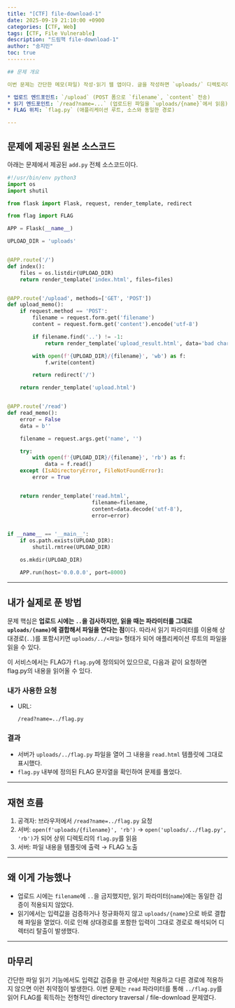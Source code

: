 ```yaml
---
title: "[CTF] file-download-1"
date: 2025-09-19 21:10:00 +0900
categories: [CTF, Web]
tags: [CTF, File Vulnerable]
description: "드림핵 file-download-1"
author: "송지민"
toc: true
---------

## 문제 개요

이번 문제는 간단한 메모(파일) 작성·읽기 웹 앱이다. 글을 작성하면 `uploads/` 디렉토리에 파일로 저장하고, `/read?name=제목`으로 해당 파일을 읽어온다. 제목에 `..`을 포함하는 것을 금지했지만, 읽기 로직에서 파일 경로 조합을 그대로 사용하기 때문에 디렉터리 탈출을 통해 서버 내 다른 파일을 읽을 수 있다.

* 업로드 엔드포인트: `/upload` (POST 폼으로 `filename`, `content` 전송)
* 읽기 엔드포인트: `/read?name=...` (업로드된 파일을 `uploads/{name}`에서 읽음)
* FLAG 위치: `flag.py` (애플리케이션 루트, 소스와 동일한 경로)

---
```


## 문제에 제공된 원본 소스코드

아래는 문제에서 제공된 `add.py` 전체 소스코드이다.

```python
#!/usr/bin/env python3
import os
import shutil

from flask import Flask, request, render_template, redirect

from flag import FLAG

APP = Flask(__name__)

UPLOAD_DIR = 'uploads'


@APP.route('/')
def index():
    files = os.listdir(UPLOAD_DIR)
    return render_template('index.html', files=files)


@APP.route('/upload', methods=['GET', 'POST'])
def upload_memo():
    if request.method == 'POST':
        filename = request.form.get('filename')
        content = request.form.get('content').encode('utf-8')

        if filename.find('..') != -1:
            return render_template('upload_result.html', data='bad characters,,')

        with open(f'{UPLOAD_DIR}/{filename}', 'wb') as f:
            f.write(content)

        return redirect('/')

    return render_template('upload.html')


@APP.route('/read')
def read_memo():
    error = False
    data = b''

    filename = request.args.get('name', '')

    try:
        with open(f'{UPLOAD_DIR}/{filename}', 'rb') as f:
            data = f.read()
    except (IsADirectoryError, FileNotFoundError):
        error = True


    return render_template('read.html',
                           filename=filename,
                           content=data.decode('utf-8'),
                           error=error)


if __name__ == '__main__':
    if os.path.exists(UPLOAD_DIR):
        shutil.rmtree(UPLOAD_DIR)

    os.mkdir(UPLOAD_DIR)

    APP.run(host='0.0.0.0', port=8000)
```

---

## 내가 실제로 푼 방법

문제 핵심은 **업로드 시에는 `..`을 검사하지만, 읽을 때는 파라미터를 그대로 `uploads/{name}`에 결합해서 파일을 연다는 점**이다. 따라서 읽기 파라미터를 이용해 상대경로(`..`)를 포함시키면 `uploads/../<파일>` 형태가 되어 애플리케이션 루트의 파일을 읽을 수 있다.

이 서비스에서는 FLAG가 `flag.py`에 정의되어 있으므로, 다음과 같이 요청하면 flag.py의 내용을 읽어올 수 있다.

### 내가 사용한 요청

* URL:

  ```
  /read?name=../flag.py
  ```

### 결과

* 서버가 `uploads/../flag.py` 파일을 열어 그 내용을 `read.html` 템플릿에 그대로 표시했다.
* `flag.py` 내부에 정의된 FLAG 문자열을 확인하여 문제를 풀었다.

---

## 재현 흐름

1. 공격자: 브라우저에서 `/read?name=../flag.py` 요청
2. 서버: `open(f'uploads/{filename}', 'rb')` → `open('uploads/../flag.py', 'rb')`가 되어 상위 디렉토리의 `flag.py`를 읽음
3. 서버: 파일 내용을 템플릿에 출력 → FLAG 노출

---

## 왜 이게 가능했나

* 업로드 시에는 `filename`에 `..`을 금지했지만, 읽기 파라미터(`name`)에는 동일한 검증이 적용되지 않았다.
* 읽기에서는 입력값을 검증하거나 정규화하지 않고 `uploads/{name}`으로 바로 결합해 파일을 열었다. 이로 인해 상대경로를 포함한 입력이 그대로 경로로 해석되어 디렉터리 탈출이 발생했다.

---

## 마무리

간단한 파일 읽기 기능에서도 입력값 검증을 한 곳에서만 적용하고 다른 경로에 적용하지 않으면 이런 취약점이 발생한다. 이번 문제는 `read` 파라미터를 통해 `../flag.py`를 읽어 FLAG를 획득하는 전형적인 directory traversal / file-download 문제였다.
